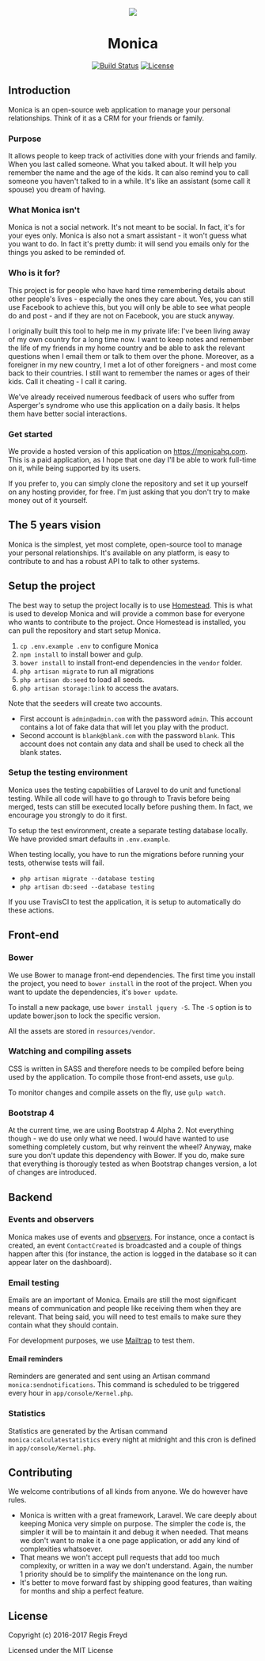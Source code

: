 <p align="center"><img src="http://monicahq.com/img/small-logo.png"></p>
<h1 align="center">Monica</h1>

<p align="center">
<a href="https://travis-ci.org/djaiss/monica"><img src="https://travis-ci.org/djaiss/monica.svg?branch=master" alt="Build Status"></a>
<a href="https://github.com/djaiss/monica/blob/master/LICENSE"><img src="https://img.shields.io/github/license/mashape/apistatus.svg" alt="License"></a>
</p>

## Introduction

Monica is an open-source web application to manage your personal relationships.
Think of it as a CRM for your friends or family.

### Purpose

It allows people to keep track of activities done with your friends and family.
When you last called someone. What you talked about. It will help you remember
the name and the age of the kids. It can also remind you to call someone you
haven't talked to in a while. It's like an assistant (some call it spouse) you
dream of having.

### What Monica isn't

Monica is not a social network. It's not meant to be social. In fact, it's for
your eyes only. Monica is also not a smart assistant - it won't guess what you
want to do. In fact it's pretty dumb: it will send you emails only for the things
you asked to be reminded of.

### Who is it for?

This project is for people who have hard time remembering details about other
people's lives - especially the ones they care about. Yes, you can still use
Facebook to achieve this, but you will only be able to see what people do and
post - and if they are not on Facebook, you are stuck anyway.

I originally built this tool to help me in my private life: I've been living
away of my own country for a long time now. I want to keep notes and remember
the life of my friends in my home country and be able to ask the relevant
questions when I email them or talk to them over the phone. Moreover, as a
foreigner in my new country, I met a lot of other foreigners - and most come
back to their countries. I still want to remember the names or ages of their
kids. Call it cheating - I call it caring.

We've already received numerous feedback of users who suffer from Asperger's
syndrome who use this application on a daily basis. It helps them have better
social interactions.

### Get started

We provide a hosted version of this application on https://monicahq.com. This is
a paid application, as I hope that one day I'll be able to work full-time on it,
while being supported by its users.

If you prefer to, you can simply clone the repository and set it up yourself on
any hosting provider, for free. I'm just asking that you don't try to make
money out of it yourself.

## The 5 years vision

Monica is the simplest, yet most complete, open-source tool to manage your
personal relationships. It's available on any platform, is easy to contribute to
and has a robust API to talk to other systems.

## Setup the project

The best way to setup the project locally is to use [Homestead](https://laravel.com/docs/5.3/homestead).
This is what is used to develop Monica and will provide a common base for
everyone who wants to contribute to the project. Once Homestead is installed,
you can pull the repository and start setup Monica.

1. `cp .env.example .env` to configure Monica
1. `npm install` to install bower and gulp.
2. `bower install` to install front-end dependencies in the `vendor` folder.
3. `php artisan migrate` to run all migrations
4. `php artisan db:seed` to load all seeds.
5. `php artisan storage:link` to access the avatars.

Note that the seeders will create two accounts.

* First account is `admin@admin.com` with the password `admin`. This account
contains a lot of fake data that will let you play with the product.
* Second account is `blank@blank.com` with the password `blank`. This account
does not contain any data and shall be used to check all the blank states.

### Setup the testing environment

Monica uses the testing capabilities of Laravel to do unit and functional
testing. While all code will have to go through to Travis before being merged,
tests can still be executed locally before pushing them. In fact, we encourage
you strongly to do it first.

To setup the test environment, create a separate testing database locally. We
have provided smart defaults in `.env.example`.

When testing locally, you have to run the migrations before running your tests,
otherwise tests will fail.

* `php artisan migrate --database testing`
* `php artisan db:seed --database testing`

If you use TravisCI to test the application, it is setup to automatically do
these actions.

## Front-end

### Bower

We use Bower to manage front-end dependencies. The first time you install the
project, you need to `bower install` in the root of the project. When you want
to update the dependencies, it's `bower update`.

To install a new package, use `bower install jquery -S`. The `-S` option is to
update bower.json to lock the specific version.

All the assets are stored in `resources/vendor`.

### Watching and compiling assets

CSS is written in SASS and therefore needs to be compiled before being used by
the application. To compile those front-end assets, use `gulp`.

To monitor changes and compile assets on the fly, use `gulp watch`.

### Bootstrap 4

At the current time, we are using Bootstrap 4 Alpha 2. Not everything though -
we do use only what we need. I would have wanted to use something completely
custom, but why reinvent the wheel? Anyway, make sure you don't update this
dependency with Bower. If you do, make sure that everything is thorougly tested
as when Bootstrap changes version, a lot of changes are introduced.

## Backend

### Events and observers

Monica makes use of events and [observers](https://laravel.com/docs/5.4/eloquent#observers).
For instance, once a contact is created, an event `ContactCreated` is
broadcasted and a couple of things happen after this (for instance, the action
is logged in the database so it can appear later on the dashboard).

### Email testing

Emails are an important of Monica. Emails are still the most significant means
of communication and people like receiving them when they are relevant. That
being said, you will need to test emails to make sure they contain what they
should contain.

For development purposes, we use [Mailtrap](https://mailtrap.io/) to test them.

#### Email reminders

Reminders are generated and sent using an Artisan command
`monica:sendnotifications`. This command is scheduled to be triggered every hour
in `app/console/Kernel.php`.

### Statistics

Statistics are generated by the Artisan command `monica:calculatestatistics`
every night at midnight and this cron is defined in `app/console/Kernel.php`.

## Contributing

We welcome contributions of all kinds from anyone. We do however have rules.

* Monica is written with a great framework, Laravel. We care deeply about
keeping Monica very simple on purpose. The simpler the code is, the simpler it
will be to maintain it and debug it when needed. That means we don't want to
make it a one page application, or add any kind of complexities whatsoever.
* That means we won't accept pull requests that add too much complexity, or
written in a way we don't understand. Again, the number 1 priority should be to
simplify the maintenance on the long run.
* It's better to move forward fast by shipping good features, than waiting for
months and ship a perfect feature.

## License

Copyright (c) 2016-2017 Regis Freyd

Licensed under the MIT License
